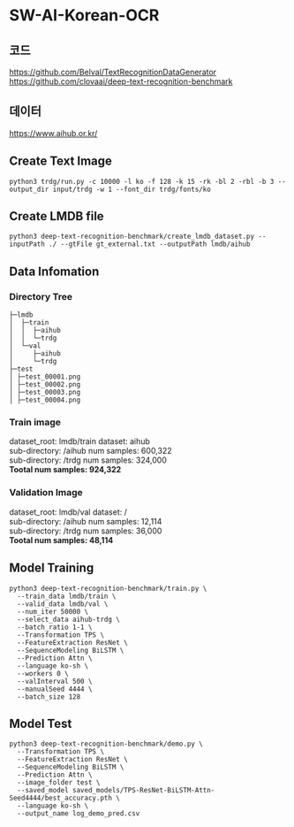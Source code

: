 # SW-AI-Korean-OCR

## 코드
https://github.com/Belval/TextRecognitionDataGenerator  
https://github.com/clovaai/deep-text-recognition-benchmark

## 데이터
https://www.aihub.or.kr/  


## Create Text Image
```
python3 trdg/run.py -c 10000 -l ko -f 128 -k 15 -rk -bl 2 -rbl -b 3 --output_dir input/trdg -w 1 --font_dir trdg/fonts/ko
```

## Create LMDB file
```
python3 deep-text-recognition-benchmark/create_lmdb_dataset.py --inputPath ./ --gtFile gt_external.txt --outputPath lmdb/aihub
```


## Data Infomation
### Directory Tree
```
├─lmdb
│  ├─train
│  │  ├─aihub
│  │  └─trdg
│  └─val
│     ├─aihub
│     └─trdg
├─test
│ ├─test_00001.png
│ ├─test_00002.png
│ ├─test_00003.png
│ ├─test_00004.png

```
### Train image
dataset_root:    lmdb/train	 dataset: aihub  
sub-directory:	/aihub	 num samples: 600,322  
sub-directory:	/trdg	 num samples: 324,000  
**Tootal num samples: 924,322**

### Validation Image
dataset_root:    lmdb/val	 dataset: /  
sub-directory:	/aihub	 num samples: 12,114  
sub-directory:	/trdg	 num samples: 36,000  
**Tootal num samples: 48,114**

## Model Training
```
python3 deep-text-recognition-benchmark/train.py \
  --train_data lmdb/train \
  --valid_data lmdb/val \
  --num_iter 50000 \
  --select_data aihub-trdg \
  --batch_ratio 1-1 \
  --Transformation TPS \
  --FeatureExtraction ResNet \
  --SequenceModeling BiLSTM \
  --Prediction Attn \
  --language ko-sh \
  --workers 0 \
  --valInterval 500 \
  --manualSeed 4444 \
  --batch_size 128
```

## Model Test
```
python3 deep-text-recognition-benchmark/demo.py \
  --Transformation TPS \
  --FeatureExtraction ResNet \
  --SequenceModeling BiLSTM \
  --Prediction Attn \
  --image_folder test \
  --saved_model saved_models/TPS-ResNet-BiLSTM-Attn-Seed4444/best_accuracy.pth \
  --language ko-sh \
  --output_name log_demo_pred.csv
```
